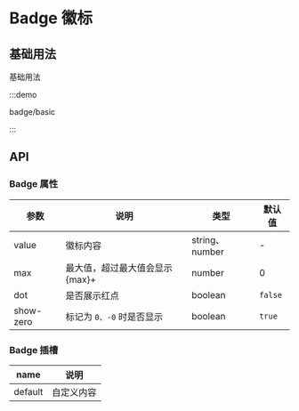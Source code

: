 # Badge 徽标

## 基础用法

基础用法

:::demo

badge/basic

:::

## API

### Badge 属性

| 参数     | 说明                            | 类型           | 默认值  |
| -------- | ------------------------------- | -------------- | ------- |
| value    | 徽标内容                        | string、number | -       |
| max      | 最大值，超过最大值会显示 {max}+ | number         | 0       |
| dot      | 是否展示红点                    | boolean        | `false` |
| show-zero | 标记为 `0、-0` 时是否显示       | boolean        | `true`  |



### Badge 插槽

| name    | 说明       |
| ------- | ---------- |
| default | 自定义内容 |


